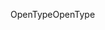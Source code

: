 <span data-ttu-id="cda91-101">OpenType</span><span class="sxs-lookup"><span data-stu-id="cda91-101">OpenType</span></span>